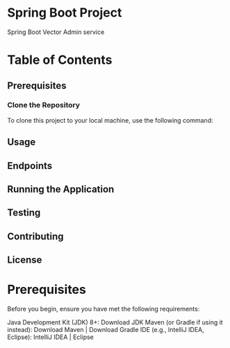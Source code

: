 # Spring Boot Project
Spring Boot Vector Admin service
# Table of Contents
## Prerequisites 
### Clone the Repository  
To clone this project to your local machine, use the following command:
## Usage
## Endpoints
## Running the Application
## Testing
## Contributing
## License
# Prerequisites
Before you begin, ensure you have met the following requirements:

Java Development Kit (JDK) 8+: Download JDK
Maven (or Gradle if using it instead): Download Maven | Download Gradle
IDE (e.g., IntelliJ IDEA, Eclipse): IntelliJ IDEA | Eclipse
